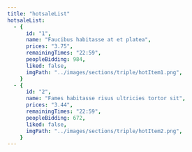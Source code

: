 ```yaml
---
title: "hotsaleList"
hotsaleList:
  - {
      id: "1",
      name: "Faucibus habitasse at et platea",
      prices: "3.75",
      remainingTimes: "22:59",
      peopleBidding: 984,
      liked: false,
      imgPath: "../images/sections/triple/hotItem1.png",
    }
  - {
      id: "2",
      name: "Fames habitasse risus ultricies tortor sit",
      prices: "3.44",
      remainingTimes: "22:59",
      peopleBidding: 672,
      liked: false,
      imgPath: "../images/sections/triple/hotItem2.png",
    }
---
```

